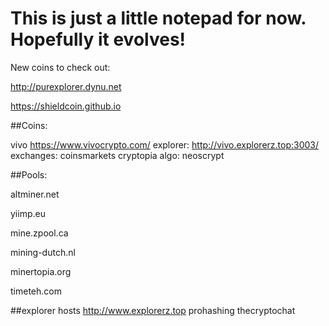 # This is just a little notepad for now. Hopefully it evolves!

New coins to check out:

http://purexplorer.dynu.net

https://shieldcoin.github.io


##Coins:

vivo https://www.vivocrypto.com/  explorer: http://vivo.explorerz.top:3003/ exchanges: coinsmarkets cryptopia algo: neoscrypt



##Pools:

altminer.net

yiimp.eu

mine.zpool.ca

mining-dutch.nl

minertopia.org

timeteh.com

##explorer hosts
http://www.explorerz.top
prohashing
thecryptochat
